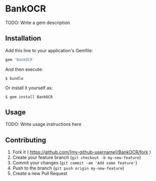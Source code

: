 # BankOCR

TODO: Write a gem description

## Installation

Add this line to your application's Gemfile:

```ruby
gem 'BankOCR'
```

And then execute:

    $ bundle

Or install it yourself as:

    $ gem install BankOCR

## Usage

TODO: Write usage instructions here

## Contributing

1. Fork it ( https://github.com/[my-github-username]/BankOCR/fork )
2. Create your feature branch (`git checkout -b my-new-feature`)
3. Commit your changes (`git commit -am 'Add some feature'`)
4. Push to the branch (`git push origin my-new-feature`)
5. Create a new Pull Request
